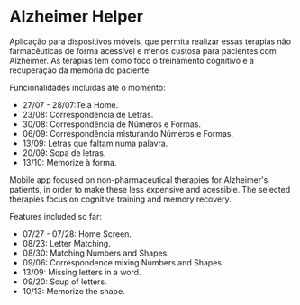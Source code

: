 
# Alzheimer Helper

Aplicação para dispositivos móveis, que permita realizar essas terapias não farmacêuticas de forma acessível e menos custosa para pacientes com Alzheimer. As terapias tem como foco o treinamento cognitivo e a recuperação da memória do paciente.

Funcionalidades incluídas até o momento:

  - 27/07 - 28/07:Tela Home.
  - 23/08: Correspondência de Letras.
  - 30/08: Correspondência de Números e Formas.
  - 06/09: Correspondência misturando Números e Formas.
  - 13/09: Letras que faltam numa palavra.
  - 20/09: Sopa de letras.
  - 13/10: Memorize à forma.

Mobile app focused on non-pharmaceutical therapies for Alzheimer's patients, in order to make these less expensive and acessible. The selected therapies focus on cognitive training and memory recovery.

Features included so far:

  - 07/27 - 07/28: Home Screen.
  - 08/23: Letter Matching.
  - 08/30: Matching Numbers and Shapes.
  - 09/06: Correspondence mixing Numbers and Shapes.
  - 13/09: Missing letters in a word.
  - 09/20: Soup of letters.
  - 10/13: Memorize the shape.
